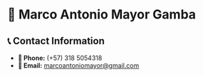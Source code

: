 # 🎯 Marco Antonio Mayor Gamba

## 📞 Contact Information
- **📱 Phone:** (+57) 318 5054318
- **📧 Email:** marcoantoniomayor@gmail.com
